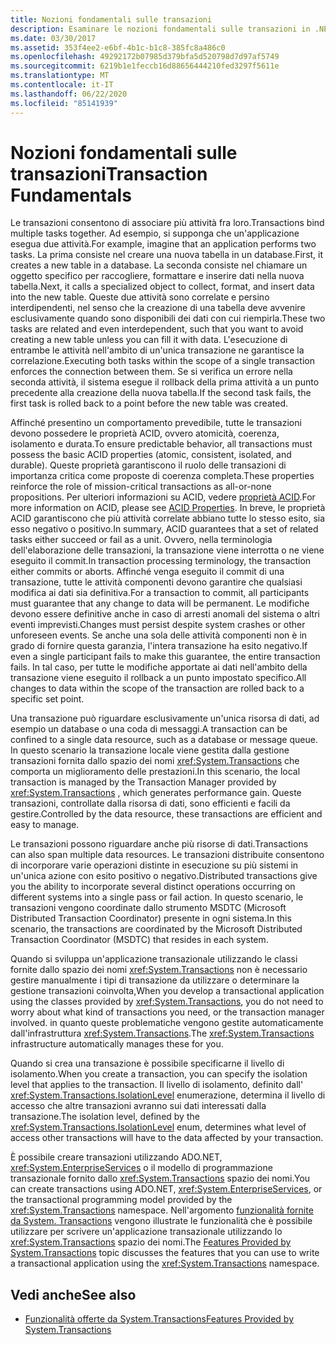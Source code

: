 ```yaml
---
title: Nozioni fondamentali sulle transazioni
description: Esaminare le nozioni fondamentali sulle transazioni in .NET. Tutte le transazioni devono possedere le proprietà ACID di base (atomicità, coerenza, isolamento e durabilità).
ms.date: 03/30/2017
ms.assetid: 353f4ee2-e6bf-4b1c-b1c8-385fc8a486c0
ms.openlocfilehash: 49292172b07985d379bfa5d520798d7d97af5749
ms.sourcegitcommit: 6219b1e1feccb16d88656444210fed3297f5611e
ms.translationtype: MT
ms.contentlocale: it-IT
ms.lasthandoff: 06/22/2020
ms.locfileid: "85141939"
---
```

# <a name="transaction-fundamentals"></a><span data-ttu-id="96558-104">Nozioni fondamentali sulle transazioni</span><span class="sxs-lookup"><span data-stu-id="96558-104">Transaction Fundamentals</span></span>
<span data-ttu-id="96558-105">Le transazioni consentono di associare più attività fra loro.</span><span class="sxs-lookup"><span data-stu-id="96558-105">Transactions bind multiple tasks together.</span></span> <span data-ttu-id="96558-106">Ad esempio, si supponga che un'applicazione esegua due attività.</span><span class="sxs-lookup"><span data-stu-id="96558-106">For example, imagine that an application performs two tasks.</span></span> <span data-ttu-id="96558-107">La prima consiste nel creare una nuova tabella in un database.</span><span class="sxs-lookup"><span data-stu-id="96558-107">First, it creates a new table in a database.</span></span> <span data-ttu-id="96558-108">La seconda consiste nel chiamare un oggetto specifico per raccogliere, formattare e inserire dati nella nuova tabella.</span><span class="sxs-lookup"><span data-stu-id="96558-108">Next, it calls a specialized object to collect, format, and insert data into the new table.</span></span> <span data-ttu-id="96558-109">Queste due attività sono correlate e persino interdipendenti, nel senso che la creazione di una tabella deve avvenire esclusivamente quando sono disponibili dei dati con cui riempirla.</span><span class="sxs-lookup"><span data-stu-id="96558-109">These two tasks are related and even interdependent, such that you want to avoid creating a new table unless you can fill it with data.</span></span> <span data-ttu-id="96558-110">L'esecuzione di entrambe le attività nell'ambito di un'unica transazione ne garantisce la correlazione.</span><span class="sxs-lookup"><span data-stu-id="96558-110">Executing both tasks within the scope of a single transaction enforces the connection between them.</span></span> <span data-ttu-id="96558-111">Se si verifica un errore nella seconda attività, il sistema esegue il rollback della prima attività a un punto precedente alla creazione della nuova tabella.</span><span class="sxs-lookup"><span data-stu-id="96558-111">If the second task fails, the first task is rolled back to a point before the new table was created.</span></span>  
  
 <span data-ttu-id="96558-112">Affinché presentino un comportamento prevedibile, tutte le transazioni devono possedere le proprietà ACID, ovvero atomicità, coerenza, isolamento e durata.</span><span class="sxs-lookup"><span data-stu-id="96558-112">To ensure predictable behavior, all transactions must possess the basic ACID properties (atomic, consistent, isolated, and durable).</span></span> <span data-ttu-id="96558-113">Queste proprietà garantiscono il ruolo delle transazioni di importanza critica come proposte di coerenza completa.</span><span class="sxs-lookup"><span data-stu-id="96558-113">These properties reinforce the role of mission-critical transactions as all-or-none propositions.</span></span> <span data-ttu-id="96558-114">Per ulteriori informazioni su ACID, vedere [proprietà ACID](/windows/win32/cossdk/acid-properties).</span><span class="sxs-lookup"><span data-stu-id="96558-114">For more information on ACID, please see [ACID Properties](/windows/win32/cossdk/acid-properties).</span></span> <span data-ttu-id="96558-115">In breve, le proprietà ACID garantiscono che più attività correlate abbiano tutte lo stesso esito, sia esso negativo o positivo.</span><span class="sxs-lookup"><span data-stu-id="96558-115">In summary, ACID guarantees that a set of related tasks either succeed or fail as a unit.</span></span> <span data-ttu-id="96558-116">Ovvero, nella terminologia dell'elaborazione delle transazioni, la transazione viene interrotta o ne viene eseguito il commit.</span><span class="sxs-lookup"><span data-stu-id="96558-116">In transaction processing terminology, the transaction either commits or aborts.</span></span> <span data-ttu-id="96558-117">Affinché venga eseguito il commit di una transazione, tutte le attività componenti devono garantire che qualsiasi modifica ai dati sia definitiva.</span><span class="sxs-lookup"><span data-stu-id="96558-117">For a transaction to commit, all participants must guarantee that any change to data will be permanent.</span></span> <span data-ttu-id="96558-118">Le modifiche devono essere definitive anche in caso di arresti anomali del sistema o altri eventi imprevisti.</span><span class="sxs-lookup"><span data-stu-id="96558-118">Changes must persist despite system crashes or other unforeseen events.</span></span> <span data-ttu-id="96558-119">Se anche una sola delle attività componenti non è in grado di fornire questa garanzia, l'intera transazione ha esito negativo.</span><span class="sxs-lookup"><span data-stu-id="96558-119">If even a single participant fails to make this guarantee, the entire transaction fails.</span></span> <span data-ttu-id="96558-120">In tal caso, per tutte le modifiche apportate ai dati nell'ambito della transazione viene eseguito il rollback a un punto impostato specifico.</span><span class="sxs-lookup"><span data-stu-id="96558-120">All changes to data within the scope of the transaction are rolled back to a specific set point.</span></span>  
  
 <span data-ttu-id="96558-121">Una transazione può riguardare esclusivamente un'unica risorsa di dati, ad esempio un database o una coda di messaggi.</span><span class="sxs-lookup"><span data-stu-id="96558-121">A transaction can be confined to a single data resource, such as a database or message queue.</span></span> <span data-ttu-id="96558-122">In questo scenario la transazione locale viene gestita dalla gestione transazioni fornita dallo spazio dei nomi <xref:System.Transactions> che comporta un miglioramento delle prestazioni.</span><span class="sxs-lookup"><span data-stu-id="96558-122">In this scenario, the local transaction is managed by the Transaction Manager provided by <xref:System.Transactions> , which generates performance gain.</span></span> <span data-ttu-id="96558-123">Queste transazioni, controllate dalla risorsa di dati, sono efficienti e facili da gestire.</span><span class="sxs-lookup"><span data-stu-id="96558-123">Controlled by the data resource, these transactions are efficient and easy to manage.</span></span>  
  
 <span data-ttu-id="96558-124">Le transazioni possono riguardare anche più risorse di dati.</span><span class="sxs-lookup"><span data-stu-id="96558-124">Transactions can also span multiple data resources.</span></span> <span data-ttu-id="96558-125">Le transazioni distribuite consentono di incorporare varie operazioni distinte in esecuzione su più sistemi in un'unica azione con esito positivo o negativo.</span><span class="sxs-lookup"><span data-stu-id="96558-125">Distributed transactions give you the ability to incorporate several distinct operations occurring on different systems into a single pass or fail action.</span></span> <span data-ttu-id="96558-126">In questo scenario, le transazioni vengono coordinate dallo strumento MSDTC (Microsoft Distributed Transaction Coordinator) presente in ogni sistema.</span><span class="sxs-lookup"><span data-stu-id="96558-126">In this scenario, the transactions are coordinated by the Microsoft Distributed Transaction Coordinator (MSDTC) that resides in each system.</span></span>  
  
 <span data-ttu-id="96558-127">Quando si sviluppa un'applicazione transazionale utilizzando le classi fornite dallo spazio dei nomi <xref:System.Transactions> non è necessario gestire manualmente i tipi di transazione da utilizzare o determinare la gestione transazioni coinvolta,</span><span class="sxs-lookup"><span data-stu-id="96558-127">When you develop a transactional application using the classes provided by <xref:System.Transactions>, you do not need to worry about what kind of transactions you need, or the transaction manager involved.</span></span> <span data-ttu-id="96558-128">in quanto queste problematiche vengono gestite automaticamente dall'infrastruttura <xref:System.Transactions>.</span><span class="sxs-lookup"><span data-stu-id="96558-128">The <xref:System.Transactions> infrastructure automatically manages these for you.</span></span>  
  
 <span data-ttu-id="96558-129">Quando si crea una transazione è possibile specificarne il livello di isolamento.</span><span class="sxs-lookup"><span data-stu-id="96558-129">When you create a transaction, you can specify the isolation level that applies to the transaction.</span></span> <span data-ttu-id="96558-130">Il livello di isolamento, definito dall' <xref:System.Transactions.IsolationLevel> enumerazione, determina il livello di accesso che altre transazioni avranno sui dati interessati dalla transazione.</span><span class="sxs-lookup"><span data-stu-id="96558-130">The isolation level, defined by the <xref:System.Transactions.IsolationLevel> enum, determines what level of access other transactions will have to the data affected by your transaction.</span></span>  
  
 <span data-ttu-id="96558-131">È possibile creare transazioni utilizzando ADO.NET, <xref:System.EnterpriseServices> o il modello di programmazione transazionale fornito dallo <xref:System.Transactions> spazio dei nomi.</span><span class="sxs-lookup"><span data-stu-id="96558-131">You can create transactions using ADO.NET, <xref:System.EnterpriseServices>, or the transactional programming model provided by the <xref:System.Transactions> namespace.</span></span> <span data-ttu-id="96558-132">Nell'argomento [funzionalità fornite da System. Transactions](features-provided-by-system-transactions.md) vengono illustrate le funzionalità che è possibile utilizzare per scrivere un'applicazione transazionale utilizzando lo <xref:System.Transactions> spazio dei nomi.</span><span class="sxs-lookup"><span data-stu-id="96558-132">The [Features Provided by System.Transactions](features-provided-by-system-transactions.md) topic discusses the features that you can use to write a transactional application using the <xref:System.Transactions> namespace.</span></span>  
  
## <a name="see-also"></a><span data-ttu-id="96558-133">Vedi anche</span><span class="sxs-lookup"><span data-stu-id="96558-133">See also</span></span>

- [<span data-ttu-id="96558-134">Funzionalità offerte da System.Transactions</span><span class="sxs-lookup"><span data-stu-id="96558-134">Features Provided by System.Transactions</span></span>](features-provided-by-system-transactions.md)
